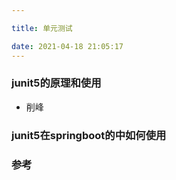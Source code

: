 ```yaml
---

title: 单元测试

date: 2021-04-18 21:05:17
---
```

> 

### junit5的原理和使用

- 削峰


### junit5在springboot的中如何使用


### 参考

